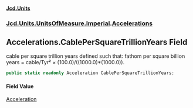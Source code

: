 #### [Jcd.Units](index 'index')
### [Jcd.Units.UnitsOfMeasure.Imperial](Jcd.Units.UnitsOfMeasure.Imperial 'Jcd.Units.UnitsOfMeasure.Imperial').[Accelerations](Accelerations 'Jcd.Units.UnitsOfMeasure.Imperial.Accelerations')

## Accelerations.CablePerSquareTrillionYears Field

cable per square trillion years defined such that: fathom per square billion years = cable/Tyr² ×
(100.0)/((1000.0)*(1000.0)).

```csharp
public static readonly Acceleration CablePerSquareTrillionYears;
```

#### Field Value
[Acceleration](Acceleration 'Jcd.Units.UnitTypes.Acceleration')